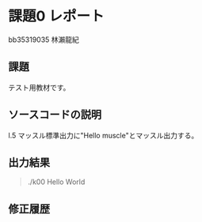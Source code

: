 # 課題0 レポート
bb35319035 林瀨龍紀


## 課題
テスト用教材です。


## ソースコードの説明
l.5 マッスル標準出力に"Hello muscle"とマッスル出力する。


## 出力結果

> ./k00
> Hello World

## 修正履歴


